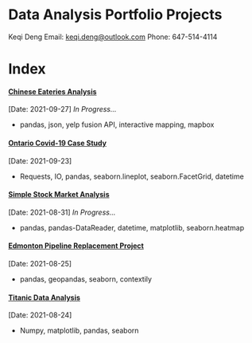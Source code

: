 # Data Analysis Portfolio Projects

Keqi Deng
Email: keqi.deng@outlook.com
Phone: 647-514-4114

# Index
#### [Chinese Eateries Analysis](chinese_restaurant_analysis/chinese_restaurant_analysis.html)
[Date: 2021-09-27]      *In Progress...*
* pandas, json, yelp fusion API, interactive mapping, mapbox

#### [Ontario Covid-19 Case Study](ontario_covid_analysis/ontario_covid_analysis.html) 
[Date: 2021-09-23]
* Requests, IO, pandas, seaborn.lineplot, seaborn.FacetGrid, datetime

#### [Simple Stock Market Analysis](stock_analysis/stock_analysis_tools.html) 
[Date: 2021-08-31]      *In Progress...*
* pandas, pandas-DataReader, datetime, matplotlib, seaborn.heatmap

#### [Edmonton Pipeline Replacement Project](edmonton_gas_leak_study/edmonton_gasline_replacement_project.html)
[Date: 2021-08-25]
* pandas, geopandas, seaborn, contextily

#### [Titanic Data Analysis](Titanic/TitanicReport.html)
[Date: 2021-08-24]
* Numpy, matplotlib, pandas, seaborn



